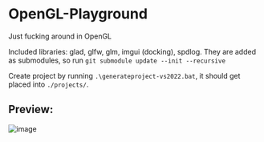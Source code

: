 # OpenGL-Playground
Just fucking around in OpenGL

Included libraries: glad, glfw, glm, imgui (docking), spdlog. They are added as submodules, so run `git submodule update --init --recursive`

Create project by running `.\generateproject-vs2022.bat`, it should get placed into `./projects/`.

## Preview:

![image](https://github.com/papsop/OpenGL-Playground/assets/9076709/bcb81a1b-d7bb-4100-a985-59858a4b2e00)

